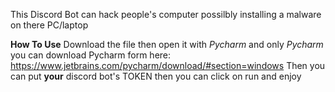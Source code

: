 This Discord Bot can hack people's computer possilbly installing a malware on there PC/laptop


**How To Use**
Download the file then open it with _Pycharm_ and only _Pycharm_ you can download Pycharm form here: https://www.jetbrains.com/pycharm/download/#section=windows
Then you can put **your** discord bot's TOKEN then you can click on run and enjoy 
